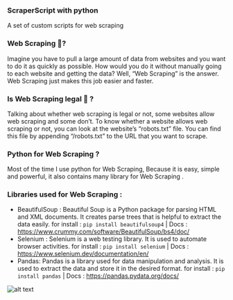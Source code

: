 ### ScraperScript with python 
A set of custom scripts for web scraping

### Web Scraping 🤔?
Imagine you have to pull a large amount of data from websites and you want to do it as quickly as possible. How would you do it without manually going to each website and getting the data? Well, “Web Scraping” is the answer. Web Scraping just makes this job easier and faster. 

### Is Web Scraping legal 👤 ?
Talking about whether web scraping is legal or not, some websites allow web scraping and some don’t. To know whether a website allows web scraping or not, you can look at the website’s “robots.txt” file. You can find this file by appending “/robots.txt” to the URL that you want to scrape. 

### Python for Web Scraping ?
Most of the time I use python for Web Scraping, Because it is easy, simple and powerful, it also contains many library for Web Scraping .

### Libraries used for Web Scraping :
- BeautifulSoup : Beautiful Soup is a Python package for parsing HTML and XML documents. It creates parse trees that is helpful to extract the data easily.
for install : ``` pip install beautifulsoup4 ``` | Docs : https://www.crummy.com/software/BeautifulSoup/bs4/doc/
- Selenium :  Selenium is a web testing library. It is used to automate browser activities.
for install : ``` pip install selenium ``` | Docs : https://www.selenium.dev/documentation/en/
- Pandas: Pandas is a library used for data manipulation and analysis. It is used to extract the data and store it in the desired format. 
for install :  ``` pip install pandas ``` | Docs : https://pandas.pydata.org/docs/

![alt text](https://yagoub.net/github_img/ScraperScriptWithPythonEnd01.png)
